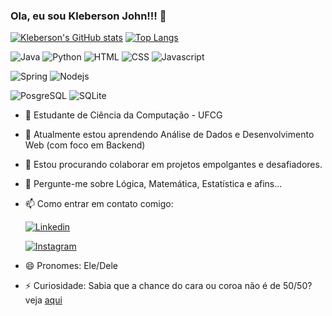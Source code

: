 ### Ola, eu sou Kleberson John!!! 👋

<!--
**KlebersonMariaCC/KlebersonMariaCC** is a ✨ _special_ ✨ repository because its `README.md` (this file) appears on your GitHub profile.

Here are some ideas to get you started:

- 🔭 I’m currently working on ...
- 🌱 I’m currently learning ...
- 👯 I’m looking to collaborate on ...
- 🤔 I’m looking for help with ...
- 💬 Ask me about ...
- 📫 How to reach me: ...
- 😄 Pronouns: ...
- ⚡ Fun fact: ...
-->
[![Kleberson's GitHub stats](https://github-readme-stats.vercel.app/api?username=KlebersonMariaCC&count_private=true&theme=transparent)](https://github.com/anuraghazra/github-readme-stats)
[![Top Langs](https://github-readme-stats.vercel.app/api/top-langs/?username=KlebersonMariaCC&theme=transparent&layout=compact)](https://github.com/anuraghazra/github-readme-stats)

![Java](https://img.shields.io/badge/Java-ED8B00?style=for-the-badge&logo=openjdk&logoColor=white)
![Python](https://img.shields.io/badge/Python-14354C?style=for-the-badge&logo=python&logoColor=white)
![HTML](https://img.shields.io/badge/HTML-239120?style=for-the-badge&logo=html5&logoColor=white)
![CSS](https://img.shields.io/badge/CSS-239120?&style=for-the-badge&logo=css3&logoColor=white)
![Javascript](https://img.shields.io/badge/JavaScript-F7DF1E?style=for-the-badge&logo=JavaScript&logoColor=white)

![Spring](https://img.shields.io/badge/Spring-6DB33F?style=for-the-badge&logo=spring&logoColor=white)
![Nodejs](https://img.shields.io/badge/Node.js-43853D?style=for-the-badge&logo=node.js&logoColor=white)

![PosgreSQL](https://img.shields.io/badge/PostgreSQL-316192?style=for-the-badge&logo=postgresql&logoColor=white)
![SQLite](https://img.shields.io/badge/SQLite-07405E?style=for-the-badge&logo=sqlite&logoColor=white)

- 🔭 Estudante de Ciência da Computação - UFCG
- 🌱 Atualmente estou aprendendo Análise de Dados e Desenvolvimento Web (com foco em Backend)
- 👯 Estou procurando colaborar em projetos empolgantes e desafiadores.
- 💬 Pergunte-me sobre Lógica, Matemática, Estatística e afins...
  
- 📫 Como entrar em contato comigo:

  [![Linkedin](https://img.shields.io/badge/LinkedIn-0077B5?style=for-the-badge&logo=linkedin&logoColor=white)](https://linkedin.com/in/kleberson-john/)
  <!--<a href= "https://linkedin.com/in/kleberson-john/" target= "_blank"><img src= "https://img.shields.io/badge/LinkedIn-0077B5?style=for-the-badge&logo=linkedin&logoColor=white"></a> !-->
  [![Instagram](https://img.shields.io/badge/Instagram-E4405F?style=for-the-badge&logo=instagram&logoColor=white)](https://instagram.com/klebersonjohn)
  
- 😄 Pronomes: Ele/Dele
- ⚡ Curiosidade: Sabia que a chance do cara ou coroa não é de 50/50? veja [aqui](https://web.archive.org/web/20111012112313/http://comptop.stanford.edu/u/preprints/heads.pdf)

